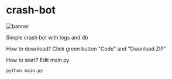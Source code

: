 # crash-bot

![banner](https://i0.wp.com/gridinsoft.com/blogs/wp-content/uploads/2020/05/discord_01.jpg?resize=1140%2C600&ssl=1)

Simple crash bot with logs and db

How to download? Click green button "Code" and "Dwonload ZIP"

How to start?
Edit main.py
```cmd
python main.py
```
